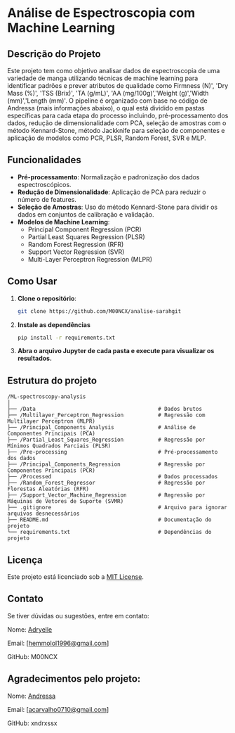 # Análise de Espectroscopia com Machine Learning

## Descrição do Projeto

Este projeto tem como objetivo analisar dados de espectroscopia de uma variedade de manga utilizando técnicas de machine learning para identificar padrões e prever atributos de qualidade como Firmness (N)', 'Dry Mass (%)', 'TSS (Brix)', 'TA (g/mL)', 'AA (mg/100g)','Weight (g)','Width (mm)','Length (mm)'. O pipeline é organizado com base no código de Andressa (mais informações abaixo), o qual está dividido em pastas específicas para cada etapa do processo incluindo, pré-processamento dos dados, redução de dimensionalidade com PCA, seleção de amostras com o método Kennard-Stone, método Jackknife para seleção de componentes e aplicação de modelos como PCR, PLSR, Random Forest, SVR e MLP.

## Funcionalidades

- **Pré-processamento**: Normalização e padronização dos dados espectroscópicos.
- **Redução de Dimensionalidade**: Aplicação de PCA para reduzir o número de features.
- **Seleção de Amostras**: Uso do método Kennard-Stone para dividir os dados em conjuntos de calibração e validação.
- **Modelos de Machine Learning**:
  - Principal Component Regression (PCR)
  - Partial Least Squares Regression (PLSR)
  - Random Forest Regression (RFR)
  - Support Vector Regression (SVR)
  - Multi-Layer Perceptron Regression (MLPR)

## Como Usar

1. **Clone o repositório**:
   ```bash
   git clone https://github.com/M00NCX/analise-sarahgit
   ```
2. **Instale as dependências**
   ```bash
   pip install -r requirements.txt
   ```
3. **Abra o arquivo Jupyter de cada pasta e execute para visualizar os resultados.**

## Estrutura do projeto

```
/ML-spectroscopy-analysis
│
├── /Data                                       # Dados brutos
├── /Multilayer_Perceptron_Regression           # Regressão com Multilayer Perceptron (MLPR)
├── /Principal_Components_Analysis              # Análise de Componentes Principais (PCA)
├── /Partial_Least_Squares_Regression           # Regressão por Mínimos Quadrados Parciais (PLSR)
├── /Pre-processing                             # Pré-processamento dos dados
├── /Principal_Components_Regression            # Regressão por Componentes Principais (PCR)
├── /Processed                                  # Dados processados
├── /Random_Forest_Regressor                    # Regressão por Florestas Aleatórias (RFR)
├── /Support_Vector_Machine_Regression          # Regressão por Máquinas de Vetores de Suporte (SVMR)
├── .gitignore                                  # Arquivo para ignorar arquivos desnecessários
├── README.md                                   # Documentação do projeto
└── requirements.txt                            # Dependências do projeto
```

## Licença

Este projeto está licenciado sob a [MIT License](https://choosealicense.com/licenses/mit/).

## Contato

Se tiver dúvidas ou sugestões, entre em contato:

Nome: [Adryelle](https://www.linkedin.com/in/adryelle-linhares/)

Email: [hemmolol1996@gmail.com]

GitHub: M00NCX

## Agradecimentos pelo projeto:

Nome: [Andressa](https://www.linkedin.com/in/andressa-carvalho-6b09b2312/)

Email: [acarvalho0710@gmail.com]

GitHub: xndrxssx
